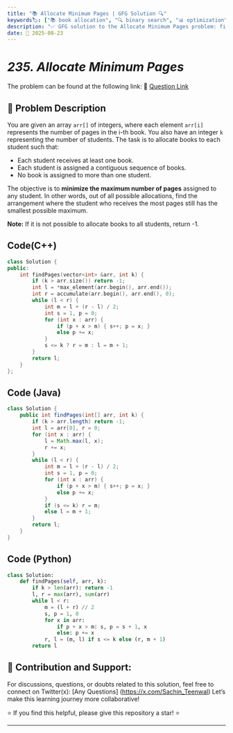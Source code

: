 ```yaml
---
title: "📚 Allocate Minimum Pages | GFG Solution 🔍"
keywords🏷️: ["📚 book allocation", "🔍 binary search", "📊 optimization", "📈 divide and conquer", "📘 GFG", "🏁 competitive programming", "📚 DSA"]
description: "✅ GFG solution to the Allocate Minimum Pages problem: find optimal book allocation to minimize maximum pages per student using binary search technique. 🚀"
date: 📅 2025-08-23
---
```


# *235. Allocate Minimum Pages*

The problem can be found at the following link: 🔗 [Question Link](https://www.geeksforgeeks.org/problems/allocate-minimum-number-of-pages0937/1)

## **🧩 Problem Description**

You are given an array `arr[]` of integers, where each element `arr[i]` represents the number of pages in the i-th book. You also have an integer `k` representing the number of students. The task is to allocate books to each student such that:

- Each student receives at least one book.
- Each student is assigned a contiguous sequence of books.
- No book is assigned to more than one student.

The objective is to **minimize the maximum number of pages** assigned to any student. In other words, out of all possible allocations, find the arrangement where the student who receives the most pages still has the smallest possible maximum.

**Note:** If it is not possible to allocate books to all students, return -1.


## Code(C++)
```cpp
class Solution {
public:
    int findPages(vector<int> &arr, int k) {
        if (k > arr.size()) return -1;
        int l = *max_element(arr.begin(), arr.end());
        int r = accumulate(arr.begin(), arr.end(), 0);
        while (l < r) {
            int m = l + (r - l) / 2;
            int s = 1, p = 0;
            for (int x : arr) {
                if (p + x > m) { s++; p = x; } 
                else p += x;
            }
            s <= k ? r = m : l = m + 1;
        }
        return l;
    }
};
```

## Code (Java)

```java
class Solution {
    public int findPages(int[] arr, int k) {
        if (k > arr.length) return -1;
        int l = arr[0], r = 0;
        for (int x : arr) {
            l = Math.max(l, x);
            r += x;
        }
        while (l < r) {
            int m = l + (r - l) / 2;
            int s = 1, p = 0;
            for (int x : arr) {
                if (p + x > m) { s++; p = x; }
                else p += x;
            }
            if (s <= k) r = m;
            else l = m + 1;
        }
        return l;
    }
}
```

## Code (Python)

```python
class Solution:
    def findPages(self, arr, k):
        if k > len(arr): return -1
        l, r = max(arr), sum(arr)
        while l < r:
            m = (l + r) // 2
            s, p = 1, 0
            for x in arr:
                if p + x > m: s, p = s + 1, x
                else: p += x
            r, l = (m, l) if s <= k else (r, m + 1)
        return l
```



## 🎯 **Contribution and Support:**

For discussions, questions, or doubts related to this solution, feel free to connect on Twitter(x): [Any Questions] (https://x.com/Sachin_Teenwal) Let’s make this learning journey more collaborative!

⭐ If you find this helpful, please give this repository a star! ⭐

---
